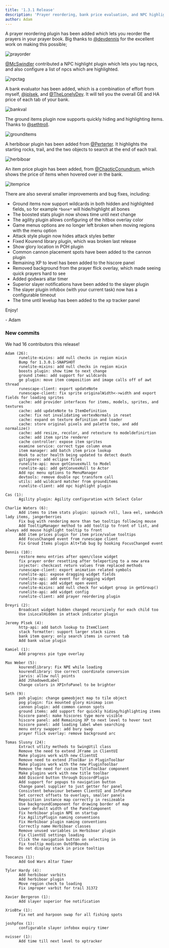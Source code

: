 ```yaml
---
title: '1.3.1 Release'
description: 'Prayer reordering, bank price evaluation, and NPC highlighting'
author: Adam
---
```


A prayer reordering plugin has been added which lets you reorder the prayers in
your prayer book. Big thanks to [@devdennis](https://github.com/devdennis) for
the excellent work on making this possible;

![prayorder](/img/blog/1.3.1-Release/prayer-reorder.gif)

[@McSwindler](https://github.com/McSwindler) contributed a NPC highlight plugin
which lets you tag npcs, and also configure a list of npcs which are
highlighted.

![npctag](/img/blog/1.3.1-Release/npc-tag.png)

A bank evaluator has been added, which is a combination of effort from myself,
[@jplsek](https://github.com/jplsek), and
[@TheLonelyDev](https://github.com/TheLonelyDev). It will tell you the overall
GE and HA price of each tab of your bank.

![bankval](/img/blog/1.3.1-Release/bank-eval.png)

The ground items plugin now supports quickly hiding and highlighting items.
Thanks to [@sethtroll](https://github.com/sethtroll).

![grounditems](/img/blog/1.3.1-Release/grounditems.gif)

A herbiboar plugin has been added from
[@Perterter](https://github.com/tylerthardy). It highlights the starting rocks,
trail, and the two objects to search at the end of each trail.

![herbiboar](/img/blog/1.3.1-Release/herbiboar.png)

An item price plugin has been added, from
[@ChaoticConundrum](https://github.com/ChaoticConundrum), which shows the price
of items when hovered over in the bank.

![itemprice](/img/blog/1.3.1-Release/itemprice.png)

There are also several smaller improvements and bug fixes, including:

* Ground items now support wildcards in both hidden and highlighted fields, so for example `*bone*`
  will hide/highlight all bones
* The boosted stats plugin now shows time until next change
* The agility plugin allows configuring of the hitbox overlay color
* Game menus options are no longer left broken when moving regions with the menu
  option
* Attack style plugin now hides attack styles better
* Fixed Kourend library plugin, which was broken last release
* Show glory location in POH plugin
* Common cannon placement spots have been added to the cannon plugin
* Remaining XP to level has been added to the hiscore panel
* Removed background from the prayer flick overlay, which made seeing quick
  prayers hard to see
* Added godwars altar timer
* Superior slayer notifications have been added to the slayer plugin
* The slayer plugin infobox (with your current task) now has a configurable
  timeout
* The time until levelup has been added to the xp tracker panel

Enjoy!

\- Adam


### New commits

We had 16 contributors this release!

```
Adam (26):
      runelite-mixins: add null checks in region mixin
      Bump for 1.3.0.1-SNAPSHOT
      runelite-mixins: add null checks in region mixin
      boosts plugin: show time to next change
      ground items: add support for wildcards
      ge plugin: move item composition and image calls off of awt thread
      runescape-client: export updateNote
      runescape-client: fix sprite originalWidth<->width and export fields for loading sprites
      cache: add provider interfaces for items, models, sprites, and textures
      cache: add updateNote to ItemDefinition
      cache: fix not invalidating vertexNormals in reset
      cache: expand on texture definition and loader
      cache: store original pixels and palette too, and add normalize()
      cache: add resize, recolor, and retexture to modeldefinirtion
      cache: add item sprite renderer
      cache controller: expose item sprites
      examine service: correct type column enum
      item manager: add batch item price lookup
      Hook to actor health being updated to detect death
      gitignore: add eclipse files
      runelite-api: move getConvexHull to Model
      runelite-api: add getConvexHull to Actor
      Add npc menu options to MenuManager
      devtools: remove double npc transform call
      utils: add wildcard matcher from grounditems
      runelite-client: add npc highlight plugin

Cas (1):
      Agility plugin: Agility configuration with Select Color

Charlie Waters (6):
      Add items to item stats plugin: spinach roll, lava eel, sandwich lady items, jangerberries
      Fix bug with rendering more than two tooltips following mouse
      Add TooltipManager method to add tooltip to front of list, and always add mouse highlight tooltip to front
      Add item prices plugin for item price/value tooltips
      Add FocusChanged event from runescape client
      Fix Groud Items plugin Alt+Tab bug by hooking FocusChanged event

Dennis (10):
      restore menu entries after open/close widget
      fix prayer order resetting after teleporting to a new area
      injector: checkcast return values from replaced methods
      runescape-client: export animation related symbols
      runelite-api: expose dragging widget fields
      runelite-api: add event for dragging widget
      runelite-api: add widget open event
      runelite-mixins: add null check for widget group in getGroup()
      runelite-api: add widget config
      runelite-client: add prayer reordering plugin

Dreyri (2):
      Broadcast widget hidden changed recursively for each child too
      Use isLocalHidden in attack indicator plugin

Jeremy Plsek (4):
      http-api: add batch lookup to ItemClient
      stack formatter: support larger stack sizes
      bank item query: only search items in current tab
      Add bank value plugin

Kamiel (1):
      Add progress pie type overlay

Max Weber (5):
      kourendlibrary: Fix NPE while loading
      kourendlibrary: Use correct coordinate conversion
      jarvis: allow null points
      Add JShadowedLabel
      Change colors in XPInfoPanel to be brighter

Seth (9):
      poh plugin: change gameobject map to tile object
      pog plugin: fix mounted glory minimap icon
      cannon plugin: add common cannon spots
      ground items: add support for quickly hiding/highlighting items
      hiscore panel: make hiscores type more visible
      hiscore panel: add Remaining XP to next level to hover text
      hiscore panel: add loading label when searching
      menu entry swapper: add bury swap
      prayer flick overlay: remove background arc

Tomas Slusny (24):
      Extract utlity methods to SwingUtil class
      Remove the need to extend JFrame in ClientUI
      Make plugins work with new ClientUI
      Remove need to extend JToolBar in PluginToolbar
      Make plugins work with the new PluginToolbar
      Remove the need for custom TitleToolbar component
      Make plugins work with new title toolbar
      Add Discord button through DiscordPlugin
      Add support for popups to navigation button
      Change panel supplier to just getter for panel
      Consistent behaviour between ClientUI and InfoPane
      Set correct offsets to overlays, smaller panels
      Reposition instance map correctly in resizeable
      Use backgroundComponent for drawing border of map
      Lower default width of the PanelComponent
      Fix herbiboar plugin NPE on startup
      Fix AgilityPlugin naming conventions
      Fix Herbiboar plugin naming conventions
      Correctly name Herbiboar classes
      Remove unused variables in Herbiboar plugin
      Fix ClientUI settings loading
      Click the navigation button on selecting in
      Fix tooltip modicon OutOfBounds
      Do not display stack in price tooltips

Toocanzs (1):
      Add God Wars Altar Timer

Tyler Hardy (4):
      Add herbiboar varbits
      Add herbiboar plugin
      Move region check to loading
      Fix improper varbit for trail 31372

Xavier Bergeron (1):
      Add slayer superior foe notification

XrioBtw (1):
      Fix net and harpoon swap for all fishing spots

joshpfox (1):
      configurable slayer infobox expiry timer

nvisser (1):
      Add time till next level to xptracker
```
